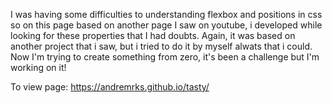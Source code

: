 I was having some difficulties to understanding flexbox and positions in css so on this page based on another page I saw on youtube, i developed while looking for these properties that I had doubts. 
Again, it was based on another project that i saw, but i tried to do it by myself alwats that i could. 
Now I'm trying to create something from zero, it's been a challenge but I'm working on it!

To view page: https://andremrks.github.io/tasty/
